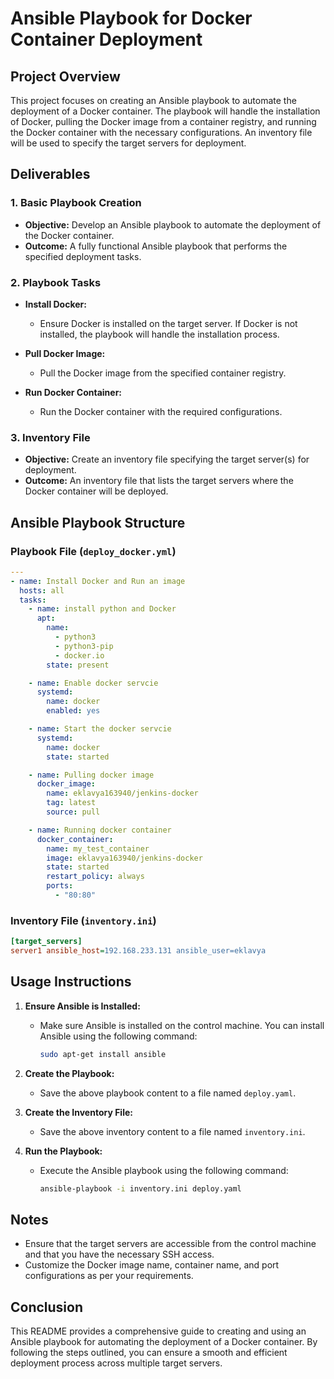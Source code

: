 # Ansible Playbook for Docker Container Deployment

## Project Overview

This project focuses on creating an Ansible playbook to automate the deployment of a Docker container. The playbook will handle the installation of Docker, pulling the Docker image from a container registry, and running the Docker container with the necessary configurations. An inventory file will be used to specify the target servers for deployment.

## Deliverables

### 1. Basic Playbook Creation

- **Objective:** Develop an Ansible playbook to automate the deployment of the Docker container.
- **Outcome:** A fully functional Ansible playbook that performs the specified deployment tasks.

### 2. Playbook Tasks

- **Install Docker:**
  - Ensure Docker is installed on the target server. If Docker is not installed, the playbook will handle the installation process.
  
- **Pull Docker Image:**
  - Pull the Docker image from the specified container registry.

- **Run Docker Container:**
  - Run the Docker container with the required configurations.

### 3. Inventory File

- **Objective:** Create an inventory file specifying the target server(s) for deployment.
- **Outcome:** An inventory file that lists the target servers where the Docker container will be deployed.

## Ansible Playbook Structure

### Playbook File (`deploy_docker.yml`)

```yaml
---
- name: Install Docker and Run an image
  hosts: all
  tasks: 
    - name: install python and Docker
      apt:
        name:
          - python3
          - python3-pip
          - docker.io
        state: present

    - name: Enable docker servcie
      systemd:
        name: docker
        enabled: yes

    - name: Start the docker servcie
      systemd:
        name: docker
        state: started

    - name: Pulling docker image
      docker_image:
        name: eklavya163940/jenkins-docker
        tag: latest
        source: pull

    - name: Running docker container
      docker_container:
        name: my_test_container
        image: eklavya163940/jenkins-docker
        state: started
        restart_policy: always
        ports:
          - "80:80"
```

### Inventory File (`inventory.ini`)

```ini
[target_servers]
server1 ansible_host=192.168.233.131 ansible_user=eklavya
```

## Usage Instructions

1. **Ensure Ansible is Installed:**
   - Make sure Ansible is installed on the control machine. You can install Ansible using the following command:
     ```bash
     sudo apt-get install ansible
     ```

2. **Create the Playbook:**
   - Save the above playbook content to a file named `deploy.yaml`.

3. **Create the Inventory File:**
   - Save the above inventory content to a file named `inventory.ini`.

4. **Run the Playbook:**
   - Execute the Ansible playbook using the following command:
     ```bash
     ansible-playbook -i inventory.ini deploy.yaml
     ```

## Notes

- Ensure that the target servers are accessible from the control machine and that you have the necessary SSH access.
- Customize the Docker image name, container name, and port configurations as per your requirements.

## Conclusion

This README provides a comprehensive guide to creating and using an Ansible playbook for automating the deployment of a Docker container. By following the steps outlined, you can ensure a smooth and efficient deployment process across multiple target servers.